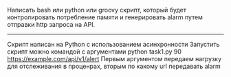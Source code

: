 Написать bash или python или groovy скрипт, который будет контролировать потребление памяти и генерировать alarm путем отправки http запроса на API.
***
Скрипт написан на Python с использованием асинхронности
Запустить скрипт можно командой с аргументами
python task1.py 90 https://example.com/api/v1/alert
Первым аргументом передаем нагрузку для отслеживания в проценрах, вторым по какому url передавать alarm